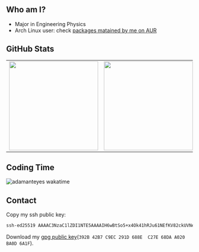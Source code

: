 ## Who am I?

- Major in Engineering Physics
- Arch Linux user: check [packages matained by me on AUR](https://aur.archlinux.org/packages/?SeB=m&K=adamanteye)

## GitHub Stats

<table><tr><td>
<img height=240 align="center" src="https://github-readme-stats.vercel.app/api?username=adamanteye&show_icons=true&theme=catppuccin_latte&show=reviews,prs_merged" />
</td><td>
<img height=240 align="center" src="https://github-readme-stats.vercel.app/api/top-langs?username=adamanteye&hide=gdb,rpc,json,yaml,toml&layout=compact&langs_count=12&card_width=320&theme=catppuccin_latte" />
</td></tr></table>

## Coding Time

![adamanteyes wakatime](<https://github-readme-stats.vercel.app/api/wakatime?username=adamanteye&api_domain=wakatime.adamanteye.cc&theme=catppuccin_latte&custom_title=Wakapi+Stats+(Last+7+Days)&layout=compact>)

## Contact

Copy my ssh public key:

```txt
ssh-ed25519 AAAAC3NzaC1lZDI1NTE5AAAAIH6wBtSo5+x4Ok41hRJu61NEfKV82ckUVNeIahLLRR1j openpgp:0xCA339C30
```

Download my [gpg public key](https://gpg.adamanteye.cc/ada.pub)(`392B 42B7 C9EC 291D 688E  C27E 68DA A020 BA0D 6A1F`).
